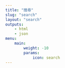 ```yaml
---
title: "搜尋"
slug: "search"
layout: "search"
outputs:
    - html
    - json
menu:
    main:
        weight: -10
        params: 
            icon: search
---
```

